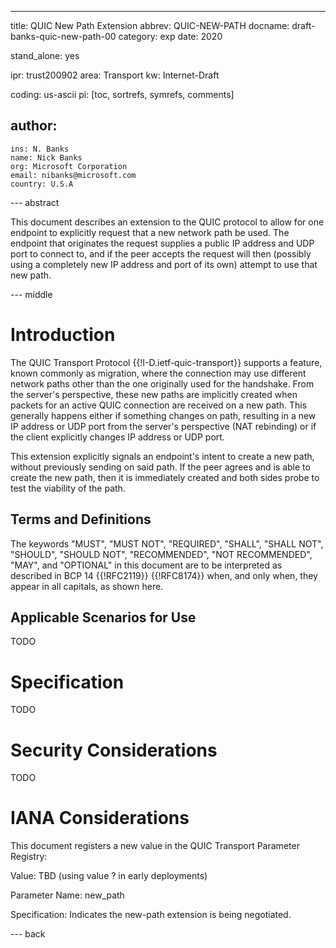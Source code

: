 ---
title: QUIC New Path Extension
abbrev: QUIC-NEW-PATH
docname: draft-banks-quic-new-path-00
category: exp
date: 2020

stand_alone: yes

ipr: trust200902
area: Transport
kw: Internet-Draft

coding: us-ascii
pi: [toc, sortrefs, symrefs, comments]

author:
  -
    ins: N. Banks
    name: Nick Banks
    org: Microsoft Corporation
    email: nibanks@microsoft.com
    country: U.S.A

--- abstract

This document describes an extension to the QUIC protocol to allow for one endpoint
to explicitly request that a new network path be used. The endpoint that originates
the request supplies a public IP address and UDP port to connect to, and if the peer
accepts the request will then (possibly using a completely new IP address and port
of its own) attempt to use that new path.

--- middle

# Introduction

The QUIC Transport Protocol {{!I-D.ietf-quic-transport}} supports a feature, known
commonly as migration, where the connection may use different network paths other
than the one originally used for the handshake.  From the server's perspective,
these new paths are implicitly created when packets for an active QUIC connection
are received on a new path.  This generally happens either if something changes on
path, resulting in a new IP address or UDP port from the server's perspective (NAT
rebinding) or if the client explicitly changes IP address or UDP port.

This extension explicitly signals an endpoint's intent to create a new path, without
previously sending on said path.  If the peer agrees and is able to create the new
path, then it is immediately created and both sides probe to test the viability of
the path.

## Terms and Definitions

The keywords "MUST", "MUST NOT", "REQUIRED", "SHALL", "SHALL NOT", "SHOULD",
"SHOULD NOT", "RECOMMENDED", "NOT RECOMMENDED", "MAY", and "OPTIONAL" in this
document are to be interpreted as described in BCP 14 {{!RFC2119}} {{!RFC8174}}
when, and only when, they appear in all capitals, as shown here.

## Applicable Scenarios for Use

TODO

# Specification

TODO

# Security Considerations

TODO

# IANA Considerations

This document registers a new value in the QUIC Transport Parameter
Registry:

Value: TBD (using value ? in early deployments)

Parameter Name: new_path

Specification: Indicates the new-path extension is being negotiated.

--- back
